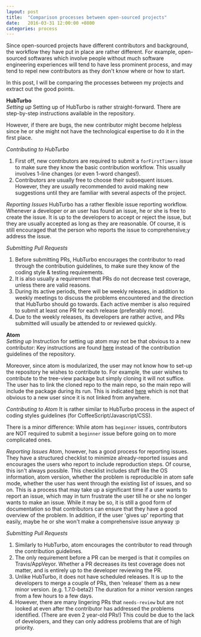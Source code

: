 ```yaml
---
layout: post
title:  "Comparison processes between open-sourced projects"
date:   2016-03-31 12:00:00 +0800
categories: process
---
```

Since open-sourced projects have different contributors and background, the workflow they have put in place are rather different. For example, open-sourced softwares which involve people without much software engineering experiences will tend to have less prominent process, and may tend to repel new contributors as they don't know where or how to start.

In this post, I will be comparing the processes between my projects and extract out the good points.

__HubTurbo__  
_Setting up_
Setting up of HubTurbo is rather straight-forward.
There are step-by-step instructions available in the repository.

However, if there are bugs, the new contributor might become helpless since he or she might not have the technological expertise to do it in the first place.

_Contributing to HubTurbo_
1. First off, new contributors are required to submit a `forFirstTimers` issue to make sure they know the basic contribution workflow. This usually involves 1-line changes (or even 1-word changes!).
2. Contributors are usually free to choose their subsequent issues. However, they are usually recommended to avoid making new suggestions until they are familiar with several aspects of the project.

_Reporting Issues_
HubTurbo has a rather flexible issue reporting workflow. Whenever a developer or an user has found an issue, he or she is free to create the issue. It is up to the developers to accept or reject the issue, but they are usually accepted as long as they are reasonable. Of course, it is still encouraged that the person who reports the issue to comprehensive;y address the issue.

_Submitting Pull Requests_
1. Before submitting PRs, HubTurbo encourages the contributor to read through the contribution guidelines, to make sure they know of the coding style & testing requirements.
2. It is also usually a requirement that PRs do not decrease test coverage, unless there are valid reasons.
3. During its active periods, there will be weekly releases, in addition to weekly meetings to discuss the problems encountered and the direction that HubTurbo should go towards. Each active member is also required to submit at least one PR for each release (preferably more).
4. Due to the weekly releases, its developers are rather active, and PRs submitted will usually be attended to or reviewed quickly.

__Atom__  
_Setting up_
Instruction for setting up atom may not be that obvious to a new contributor:
Key instructions are found [here](http://flight-manual.atom.io/getting-started/sections/installing-atom/) instead of the contribution guidelines of the repository.

Moreover, since atom is modularized, the user may not know how to set-up the repository he wishes to contribute to.
For example, the user wishes to contribute to the tree-view package but simply cloning it will not suffice. The user has to link the cloned repo to the main repo, so the main repo will include the package during its run. This is indicated [here](https://github.com/atom/atom/blob/master/docs/contributing-to-packages.md) which is not that obvious to a new user since it is not linked from anywhere.

_Contributing to Atom_
It is rather similar to HubTurbo process in the aspect of coding styles guidelines (for CoffeeScript/Javascript/CSS).

There is a minor difference: While atom has `beginner` issues, contributors are NOT required to submit a `beginner` issue before going on to more complicated ones.

_Reporting Issues_
Atom, however, has a good process for reporting issues. They have a structured checklist to minimize already-reported issues and encourages the users who report to include reproduction steps. Of course, this isn't always possible.
This checklist includes stuff like the OS information, atom version, whether the problem is reproducible in atom safe mode, whether the user has went through the existing list of issues, and so on.
This is a process that may take up a significant time if a user wants to report an issue, which may in turn frustrate the user till he or she no longer wants to make an issue. While it may be so, it is still a good form of documentation so that contributors can ensure that they have a good overview of the problem. In addition, if the user 'gives up' reporting that easily, maybe he or she won't make a comprehensive issue anyway :p

_Submitting Pull Requests_
1. Similarly to HubTurbo, atom encourages the contributor to read through the contribution guidelines.
2. The only requirement before a PR can be merged is that it compiles on Travis/AppVeyor. Whether a PR decreases its test coverage does not matter, and is entirely up to the developer reviewing the PR.
3. Unlike HubTurbo, it does not have scheduled releases. It is up to the developers to merge a couple of PRs, then 'release' them as a new minor version. (e.g. 1.7.0-beta2) The duration for a minor version ranges from a few hours to a few days.
4. However, there are many lingering PRs that `needs-review` but are not looked at even after the contributor has addressed the problems identified. (There are even 2 year-old PRs!) This could be due to the lack of developers, and they can only address problems that are of high priority.
